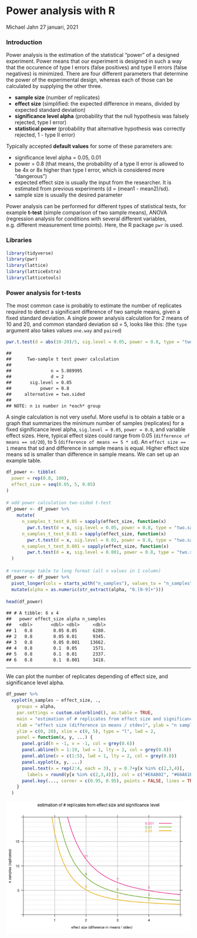 Power analysis with R
================
Michael Jahn
27 januari, 2021

### Introduction

Power analysis is the estimation of the statistical “power” of a
designed experiment. Power means that our experiment is designed in such
a way that the occurence of type I errors (false positives) and type II
errors (false negatives) is minimized. There are four different
parameters that determine the power of the experimental design, whereas
each of those can be calculated by supplying the other three.

  - **sample size** (number of replicates)
  - **effect size** (simplified: the expected difference in means,
    divided by expected standard deviation)
  - **significance level alpha** (probability that the null hypothesis
    was falsely rejected, type I error)
  - **statistical power** (probability that alternative hypothesis was
    correctly rejected, 1 - type II error)

Typically accepted **default values** for some of these parameters are:

  - significance level alpha = 0.05, 0.01
  - power = 0.8 (that means, the probability of a type II error is
    allowed to be 4x or 8x higher than type I error, which is considered
    more “dangerous”)
  - expected effect size is usually the input from the researcher. It is
    estimated from previous experiments (d = (mean1 - mean2)/sd).
  - sample size is usually the desired parameter

Power analysis can be performed for different types of statistical
tests, for example **t-test** (simple comparison of two sample means),
ANOVA (regression analysis for conditions with several different
variables, e.g. different measurement time points). Here, the R package
`pwr` is used.

### Libraries

``` r
library(tidyverse)
library(pwr)
library(lattice)
library(latticeExtra)
library(latticetools)
```

### Power analysis for t-tests

The most common case is probably to estimate the number of replicates
required to detect a significant difference of two sample means, given a
fixed standard deviation. A single power analysis calculation for 2
means of 10 and 20, and common standard deviation sd = 5, looks like
this: (the `type` argument also takes values `one.way` and `paired`)

``` r
pwr.t.test(d = abs(10-20)/5, sig.level = 0.05, power = 0.8, type = "two.sample")
```

    ## 
    ##      Two-sample t test power calculation 
    ## 
    ##               n = 5.089995
    ##               d = 2
    ##       sig.level = 0.05
    ##           power = 0.8
    ##     alternative = two.sided
    ## 
    ## NOTE: n is number in *each* group

A single calculation is not very useful. More useful is to obtain a
table or a graph that summarizes the minimum number of samples
(replicates) for a fixed significance level alpha, `sig.level = 0.05`,
`power = 0.8`, and variable effect sizes. Here, typical effect sizes
could range from 0.05 (`difference of means == sd/20`), to 5
(`difference of means == 5 * sd`). An `effect size == 1` means that sd
and difference in sample means is equal. Higher effect size means sd is
smaller than difference in sample means. We can set up an example table.

``` r
df_power <- tibble(
  power = rep(0.8, 100),
  effect_size = seq(0.05, 5, 0.05)
)

# add power calculation two-sided t-test
df_power <- df_power %>%
    mutate(
      n_samples_t_test_0.05 = sapply(effect_size, function(x) 
        pwr.t.test(d = x, sig.level = 0.05, power = 0.8, type = "two.sample")$n),
      n_samples_t_test_0.01 = sapply(effect_size, function(x) 
        pwr.t.test(d = x, sig.level = 0.01, power = 0.8, type = "two.sample")$n),
      n_samples_t_test_0.001 = sapply(effect_size, function(x) 
        pwr.t.test(d = x, sig.level = 0.001, power = 0.8, type = "two.sample")$n)
  )

# rearrange table to long format (all n values in 1 column)
df_power <- df_power %>% 
  pivot_longer(cols = starts_with("n_samples"), values_to = "n_samples", names_to = "alpha") %>%
  mutate(alpha = as.numeric(str_extract(alpha, "0.[0-9]+")))

head(df_power)
```

    ## # A tibble: 6 x 4
    ##   power effect_size alpha n_samples
    ##   <dbl>       <dbl> <dbl>     <dbl>
    ## 1   0.8        0.05 0.05      6280.
    ## 2   0.8        0.05 0.01      9345.
    ## 3   0.8        0.05 0.001    13662.
    ## 4   0.8        0.1  0.05      1571.
    ## 5   0.8        0.1  0.01      2337.
    ## 6   0.8        0.1  0.001     3418.

-----

We can plot the number of replicates depending of effect size, and
significance level alpha.

``` r
df_power %>%
  xyplot(n_samples ~ effect_size, .,
    groups = alpha,
    par.settings = custom.colorblind(), as.table = TRUE,
    main = "estimation of # replicates from effect size and significance level",
    xlab = "effect size (difference in means / stdev)", ylab = "n samples (replicates)",
    ylim = c(0, 20), xlim = c(0, 5), type = "l", lwd = 2,
    panel = function(x, y, ...) {
      panel.grid(h = -1, v = -1, col = grey(0.6))
      panel.abline(h = 1:19, lwd = 1, lty = 2, col = grey(0.8))
      panel.abline(v = c(1:5), lwd = 1, lty = 2, col = grey(0.8))
      panel.xyplot(x, y, ...)
      panel.text(x = rep(2:4, each = 3), y = 0.7+y[x %in% c(2,3,4)],
        labels = round(y[x %in% c(2,3,4)]), col = c("#E6AB02", "#66A61E", "#E7298A"))
      panel.key(..., corner = c(0.95, 0.95), points = FALSE, lines = TRUE)
    }
  )
```

![](power-analysis_files/figure-gfm/unnamed-chunk-4-1.png)<!-- -->
